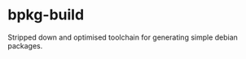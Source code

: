 bpkg-build
==========

Stripped down and optimised toolchain for generating simple debian packages.
